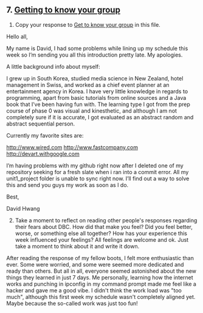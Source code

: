 ## 7. [Getting to know your group](7_get_to_know_your_group/readme.md)

1. Copy your response to <a href="https://github.com/Devbootcamp/phase_0_unit_1/tree/master/week_1/6_Get_to_know_your_group" target="_blank"> Get to know your group</a> in this file.

Hello all, 


My name is David, I had some problems while lining up my schedule this week so I’m sending you all this introduction pretty late. My apologies.


A little background info about myself:

I grew up in South Korea, studied media science in New Zealand, hotel management in Swiss, and worked as a chief event planner at an entertainment agency in Korea. I have very little knowledge in regards to programming, apart from basic tutorials from online sources and a Java book that I’ve been having fun with. The learning type I got from the prep course of phase 0 was visual and kinesthetic, and although I am not completely sure if it is accurate, I got evaluated as an abstract random and abstract sequential person. 


Currently my favorite sites are:

http://www.wired.com
http://www.fastcompany.com
http://devart.withgoogle.com


I’m having problems with my github right now after I deleted one of my repository seeking for a fresh slate when i ran into a commit error. All my unit1_project folder is unable to sync right now. I’ll find out a way to solve this and send you guys my work as soon as I do. 


Best,


David Hwang

2. Take a moment to reflect on reading other people's responses regarding their fears about DBC. How did that make you feel? Did you feel better, worse, or something else all together? How has your experience this week influenced your feelings? All feelings are welcome and ok. Just take a moment to think about it and write it down. 

After reading the response of my fellow boots, I felt more enthusiastic than ever. Some were worried, and some were seemed more dedicated and ready than others. But all in all, everyone seemed astonished about the new things they learned in just 7 days. Me personally, learning how the internet works and punching in ipconfig in my command prompt made me feel like a hacker and gave me a good vibe. I didn't think the work load was "too much", although this first week my schedule wasn't completely aligned yet. Maybe because the so-called work was just too fun!
